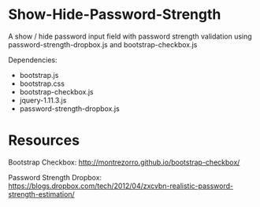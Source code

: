 # Show-Hide-Password-Strength
A show / hide password input field with password strength validation using password-strength-dropbox.js and bootstrap-checkbox.js

Dependencies:
- bootstrap.js
- bootstrap.css
- bootstrap-checkbox.js
- jquery-1.11.3.js
- password-strength-dropbox.js

# Resources

Bootstrap Checkbox:
http://montrezorro.github.io/bootstrap-checkbox/

Password Strength Dropbox:
https://blogs.dropbox.com/tech/2012/04/zxcvbn-realistic-password-strength-estimation/
